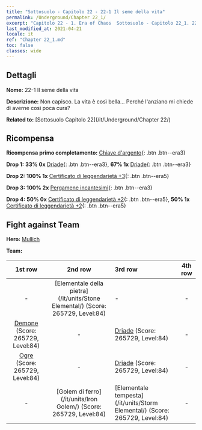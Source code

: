 ```yaml
---
title: "Sottosuolo - Capitolo 22 - 22-1 Il seme della vita"
permalink: /Underground/Chapter 22_1/
excerpt: "Capitolo 22 - 1. Era of Chaos  Sottosuolo - Capitolo 22_1. 22-1 Il seme della vita"
last_modified_at: 2021-04-21
locale: it
ref: "Chapter 22_1.md"
toc: false
classes: wide
---
```


## Dettagli

 **Nome:** 22-1 Il seme della vita

 **Descrizione:** Non capisco. La vita è così bella... Perché l'anziano mi chiede di averne così poca cura?

 **Related to:** [Sottosuolo Capitolo 22](/it/Underground/Chapter 22/)

## Ricompensa

 **Ricompensa primo completamento:** [Chiave d'argento](/it/Items/con_693/){: .btn .btn--era3}

 **Drop 1:** **33% 0x** [Driade](/it/Items/unt_262/){: .btn .btn--era3}, **67% 1x** [Driade](/it/Items/unt_262/){: .btn .btn--era3}

 **Drop 2:** **100% 1x** [Certificato di leggendarietà +3](/it/Items/mat_88/){: .btn .btn--era5}

 **Drop 3:** **100% 2x** [Pergamene incantesimi](/it/Items/con_694/){: .btn .btn--era3}

 **Drop 4:** **50% 0x** [Certificato di leggendarietà +2](/it/Items/mat_81/){: .btn .btn--era5}, **50% 1x** [Certificato di leggendarietà +2](/it/Items/mat_81/){: .btn .btn--era5}


## Fight against Team
 **Hero:** [Mullich](/it/heroes/Mullich/)

 **Team:**


  | 1st row | 2nd row | 3rd row | 4th row |
  |:----:|:----:|:----|:----:|
  | - | [Elementale della pietra](/it/units/Stone Elemental/) (Score: 265729, Level:84)  | - | - |
  | [Demone](/it/units/Demon/) (Score: 265729, Level:84)  | - | [Driade](/it/units/Sprite/) (Score: 265729, Level:84)  | - |
  | [Ogre](/it/units/Ogre/) (Score: 265729, Level:84)  | - | [Driade](/it/units/Sprite/) (Score: 265729, Level:84)  | - |
  | - | [Golem di ferro](/it/units/Iron Golem/) (Score: 265729, Level:84)  | [Elementale tempesta](/it/units/Storm Elemental/) (Score: 265729, Level:84)  | - |



